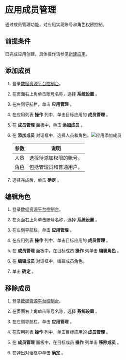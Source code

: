 应用成员管理 
===========================

通过成员管理功能，对应用实现账号和角色权限控制。

前提条件 
-------------------------

已完成应用创建，具体操作请参见[新建应用](/cn.zh-CN/用户指南/系统设置/应用管理/新建应用.md)。

添加成员 
-------------------------

1. 登录[数据资源平台控制台](https://dataq.console.aliyun.com)。

   

2. 在页面右上角单击账号名称，选择 **系统设置** 。

   

3. 在左侧导航栏，单击 **应用管理** 。

   

4. 在应用列表 **操作** 列中，单击目标应用的 **成员管理** 。

   

5. 在 **成员管理** 面板中，单击 **添加成员** 。

   

6. 在 **添加成员** 对话框中，选择人员和角色。![应用添加成员](https://static-aliyun-doc.oss-accelerate.aliyuncs.com/assets/img/zh-CN/0048313261/p281909.png)

   

   | 参数 |     说明      |
   |----|-------------|
   | 人员 | 选择待添加权限的账号。 |
   | 角色 | 包括管理员和普通用户。 |

   

   

7. 选择完成后，单击 **确定** 。

   




编辑角色 
-------------------------

1. 登录[数据资源平台控制台](https://dataq.console.aliyun.com)。

   

2. 在页面右上角单击账号名称，选择 **系统设置** 。

   

3. 在左侧导航栏，单击 **应用管理** 。

   

4. 在应用列表 **操作** 列中，单击目标应用的 **成员管理** 。

   

5. 在 **成员管理** 面板中，在目标成员 **操作** 列单击 **编辑角色** 。

   

6. 在 **编辑成员** 对话框中，编辑成员角色。

   

7. 单击 **确定** 。

   




移除成员 
-------------------------

1. 登录[数据资源平台控制台](https://dataq.console.aliyun.com)。

   

2. 在页面右上角单击账号名称，选择 **系统设置** 。

   

3. 在左侧导航栏，单击 **应用管理** 。

   

4. 在应用列表 **操作** 列中，单击目标应用的 **成员管理** 。

   

5. 在 **成员管理** 面板中，在目标成员 **操作** 列单击 **移除成员** 。

   

6. 在弹出对话框中单击 **确定** 。

   



